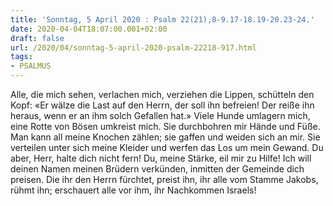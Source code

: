 ```yaml
---
title: 'Sonntag, 5 April 2020 : Psalm 22(21),8-9.17-18.19-20.23-24.'
date: 2020-04-04T18:07:00.001+02:00
draft: false
url: /2020/04/sonntag-5-april-2020-psalm-22218-917.html
tags: 
- PSALMUS
---
```


Alle, die mich sehen, verlachen mich, verziehen die Lippen, schütteln den Kopf: «Er wälze die Last auf den Herrn, der soll ihn befreien! Der reiße ihn heraus, wenn er an ihm solch Gefallen hat.» Viele Hunde umlagern mich, eine Rotte von Bösen umkreist mich. Sie durchbohren mir Hände und Füße. Man kann all meine Knochen zählen; sie gaffen und weiden sich an mir. Sie verteilen unter sich meine Kleider und werfen das Los um mein Gewand. Du aber, Herr, halte dich nicht fern! Du, meine Stärke, eil mir zu Hilfe! Ich will deinen Namen meinen Brüdern verkünden, inmitten der Gemeinde dich preisen. Die ihr den Herrn fürchtet, preist ihn, ihr alle vom Stamme Jakobs, rühmt ihn; erschauert alle vor ihm, ihr Nachkommen Israels!